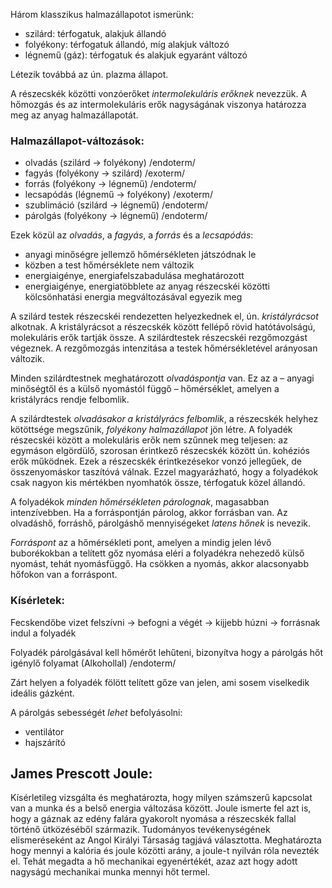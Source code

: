 Három klasszikus halmazállapotot ismerünk:

 - szilárd: térfogatuk, alakjuk állandó
 - folyékony: térfogatuk állandó, míg alakjuk változó
 - légnemű (gáz): térfogatuk és alakjuk egyaránt változó

Létezik továbbá az ún. plazma állapot.

A részecskék közötti vonzóerőket *intermolekuláris erőknek* nevezzük. A hőmozgás és az intermolekuláris erők nagyságának viszonya határozza meg az anyag halmazállapotát.

### Halmazállapot-változások:

 - olvadás (szilárd → folyékony) /endoterm/
 - fagyás (folyékony → szilárd) /exoterm/
 - forrás (folyékony → légnemű) /endoterm/
 - lecsapódás (légnemű → folyékony) /exoterm/
 - szublimáció (szilárd → légnemű) /endoterm/
 - párolgás (folyékony → légnemű) /endoterm/

Ezek közül az *olvadás*, a *fagyás*, a *forrás* és a *lecsapódás*:

 - anyagi minőségre jellemző hőmérsékleten játszódnak le
 - közben a test hőmérséklete nem változik
 - energiaigénye, energiafelszabadulása meghatározott
 - energiaigénye, energiatöbblete az anyag részecskéi közötti kölcsönhatási energia megváltozásával egyezik meg

A szilárd testek részecskéi rendezetten helyezkednek el, ún. *kristályrácsot* alkotnak. A kristályrácsot a részecskék között fellépő rövid hatótávolságú, molekuláris erők tartják össze. A szilárdtestek részecskéi rezgőmozgást végeznek. A rezgőmozgás intenzitása a testek hőmérsékletével arányosan változik.

Minden szilárdtestnek meghatározott *olvadáspontja* van. Ez az a – anyagi minőségtől és a külső nyomástól függő – hőmérséklet, amelyen a kristályrács rendje felbomlik.

A szilárdtestek *olvadásakor a kristályrács felbomlik*, a részecskék helyhez kötöttsége megszűnik, *folyékony halmazállapot* jön létre. A folyadék részecskéi között a molekuláris erők nem szűnnek meg teljesen: az egymáson elgördülő, szorosan érintkező részecskék között ún. kohéziós erők működnek. Ezek a részecskék érintkezésekor vonzó jellegűek, de összenyomáskor taszítóvá válnak. Ezzel magyarázható, hogy a folyadékok csak nagyon kis mértékben nyomhatók össze, térfogatuk közel állandó.

A folyadékok *minden hőmérsékleten párolognak*, magasabban intenzívebben. Ha a forráspontján párolog, akkor forrásban van.
Az olvadáshő, forráshő, párolgáshő mennyiségeket *latens hőnek* is nevezik.

*Forráspont* az a hőmérsékleti pont, amelyen a mindig jelen lévő buborékokban a telített gőz nyomása eléri a folyadékra nehezedő külső nyomást, tehát nyomásfüggő. Ha csökken a nyomás, akkor alacsonyabb hőfokon van a forráspont.

### Kísérletek:

Fecskendőbe vizet felszívni → befogni a végét → kijjebb húzni → forrásnak indul a folyadék

Folyadék párolgásával kell hőmérőt lehűteni, bizonyítva hogy a párolgás hőt igénylő folyamat (Alkohollal) /endoterm/

Zárt helyen a folyadék fölött telített gőze van jelen, ami sosem viselkedik ideális gázként.

A párolgás sebességét *lehet* befolyásolni:

 - ventilátor
 - hajszárító

## James Prescott Joule:

Kísérletileg vizsgálta és meghatározta, hogy milyen számszerű kapcsolat van a munka és a belső energia változása között. Joule ismerte fel azt is, hogy a gáznak az edény falára gyakorolt nyomása a részecskék fallal történő ütközéséből származik. Tudományos tevékenységének elismeréseként az Angol Királyi Társaság tagjává választotta. Meghatározta hogy mennyi a kalória és joule közötti arány, a joule-t nyilván róla nevezték el. Tehát megadta a hő mechanikai egyenértékét, azaz azt hogy adott nagyságú mechanikai munka mennyi hőt termel.
